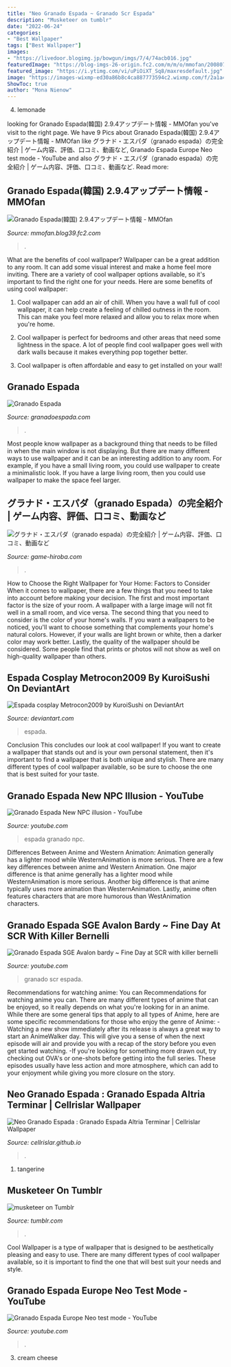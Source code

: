 ```yaml
---
title: "Neo Granado Espada ~ Granado Scr Espada"
description: "Musketeer on tumblr"
date: "2022-06-24"
categories:
- "Best Wallpaper"
tags: ["Best Wallpaper"]
images:
- "https://livedoor.blogimg.jp/bowgun/imgs/7/4/74acb016.jpg"
featuredImage: "https://blog-imgs-26-origin.fc2.com/m/m/o/mmofan/2008070905.jpg"
featured_image: "https://i.ytimg.com/vi/uPiOiXT_Sq8/maxresdefault.jpg"
image: "https://images-wixmp-ed30a86b8c4ca887773594c2.wixmp.com/f/2a1a4810-ca60-4904-9d8b-8be70005d670/d26ic8k-0fdbfe50-48e0-4dcd-ba5c-24245ef6deea.jpg?token=eyJ0eXAiOiJKV1QiLCJhbGciOiJIUzI1NiJ9.eyJzdWIiOiJ1cm46YXBwOjdlMGQxODg5ODIyNjQzNzNhNWYwZDQxNWVhMGQyNmUwIiwiaXNzIjoidXJuOmFwcDo3ZTBkMTg4OTgyMjY0MzczYTVmMGQ0MTVlYTBkMjZlMCIsIm9iaiI6W1t7InBhdGgiOiJcL2ZcLzJhMWE0ODEwLWNhNjAtNDkwNC05ZDhiLThiZTcwMDA1ZDY3MFwvZDI2aWM4ay0wZmRiZmU1MC00OGUwLTRkY2QtYmE1Yy0yNDI0NWVmNmRlZWEuanBnIn1dXSwiYXVkIjpbInVybjpzZXJ2aWNlOmZpbGUuZG93bmxvYWQiXX0.gbbmoTW7dQS-BA3oiMn8UiflZlDsf4UE2GraccB8nPA"
ShowToc: true
author: "Mona Nienow"
---
```



4. lemonade 

	

		
looking for Granado Espada(韓国) 2.9.4アップデート情報 - MMOfan you've visit to the right page. We have 9 Pics about Granado Espada(韓国) 2.9.4アップデート情報 - MMOfan like グラナド・エスパダ（granado espada）の完全紹介 | ゲーム内容、評価、口コミ、動画など, Granado Espada Europe Neo test mode - YouTube and also グラナド・エスパダ（granado espada）の完全紹介 | ゲーム内容、評価、口コミ、動画など. Read more:
		
    
## Granado Espada(韓国) 2.9.4アップデート情報 - MMOfan

<img loading=lazy src="https://blog-imgs-26-origin.fc2.com/m/m/o/mmofan/2008070905.jpg" onerror="this.onerror=null;this.src='https://tse4.mm.bing.net/th?id=OIP.G0m3zNL8bKQCcORI-SK2swEsDd&amp;pid=15.1';" alt="Granado Espada(韓国) 2.9.4アップデート情報 - MMOfan">

_Source: mmofan.blog39.fc2.com_

>. 

	

What are the benefits of cool wallpaper?
Wallpaper can be a great addition to any room. It can add some visual interest and make a home feel more inviting. There are a variety of cool wallpaper options available, so it's important to find the right one for your needs. Here are some benefits of using cool wallpaper: 
1. Cool wallpaper can add an air of chill. When you have a wall full of cool wallpaper, it can help create a feeling of chilled outness in the room. This can make you feel more relaxed and allow you to relax more when you're home. 

2. Cool wallpaper is perfect for bedrooms and other areas that need some lightness in the space. A lot of people find cool wallpaper goes well with dark walls because it makes everything pop together better. 

3. Cool wallpaper is often affordable and easy to get installed on your wall!

    
## Granado Espada

<img loading=lazy src="http://www.granadoespada.com/uploads/news/6dfa5b61cbf6083e80d18c138c0129bf.gif" onerror="this.onerror=null;this.src='https://tse3.mm.bing.net/th?id=OIP.ZjRALZsGhHSuISprEEd9YgAAAA&amp;pid=15.1';" alt="Granado Espada">

_Source: granadoespada.com_

>. 

	

Most people know wallpaper as a background thing that needs to be filled in when the main window is not displaying. But there are many different ways to use wallpaper and it can be an interesting addition to any room. For example, if you have a small living room, you could use wallpaper to create a minimalistic look. If you have a large living room, then you could use wallpaper to make the space feel larger.

    
## グラナド・エスパダ（granado Espada）の完全紹介 | ゲーム内容、評価、口コミ、動画など

<img loading=lazy src="http://www.game-hiroba.com/photo/outline/g00040-1.jpg" onerror="this.onerror=null;this.src='https://tse4.mm.bing.net/th?id=OIP.KSv8O7TkD9208_AvJRQF-QHaDd&amp;pid=15.1';" alt="グラナド・エスパダ（granado espada）の完全紹介 | ゲーム内容、評価、口コミ、動画など">

_Source: game-hiroba.com_

>. 

	

How to Choose the Right Wallpaper for Your Home: Factors to Consider
When it comes to wallpaper, there are a few things that you need to take into account before making your decision. The first and most important factor is the size of your room. A wallpaper with a large image will not fit well in a small room, and vice versa. 
The second thing that you need to consider is the color of your home's walls. If you want a wallpapers to be noticed, you'll want to choose something that complements your home's natural colors. However, if your walls are light brown or white, then a darker color may work better. 
Lastly, the quality of the wallpaper should be considered. Some people find that prints or photos will not show as well on high-quality wallpaper than others.

    
## Espada Cosplay Metrocon2009 By KuroiSushi On DeviantArt

<img loading=lazy src="https://images-wixmp-ed30a86b8c4ca887773594c2.wixmp.com/f/2a1a4810-ca60-4904-9d8b-8be70005d670/d26ic8k-0fdbfe50-48e0-4dcd-ba5c-24245ef6deea.jpg?token=eyJ0eXAiOiJKV1QiLCJhbGciOiJIUzI1NiJ9.eyJzdWIiOiJ1cm46YXBwOjdlMGQxODg5ODIyNjQzNzNhNWYwZDQxNWVhMGQyNmUwIiwiaXNzIjoidXJuOmFwcDo3ZTBkMTg4OTgyMjY0MzczYTVmMGQ0MTVlYTBkMjZlMCIsIm9iaiI6W1t7InBhdGgiOiJcL2ZcLzJhMWE0ODEwLWNhNjAtNDkwNC05ZDhiLThiZTcwMDA1ZDY3MFwvZDI2aWM4ay0wZmRiZmU1MC00OGUwLTRkY2QtYmE1Yy0yNDI0NWVmNmRlZWEuanBnIn1dXSwiYXVkIjpbInVybjpzZXJ2aWNlOmZpbGUuZG93bmxvYWQiXX0.gbbmoTW7dQS-BA3oiMn8UiflZlDsf4UE2GraccB8nPA" onerror="this.onerror=null;this.src='https://tse4.mm.bing.net/th?id=OIP.D1cpkEKHSW2pw8psHBG3tQHaJ4&amp;pid=15.1';" alt="Espada cosplay Metrocon2009 by KuroiSushi on DeviantArt">

_Source: deviantart.com_

>espada. 

	

Conclusion
This concludes our look at cool wallpaper! If you want to create a wallpaper that stands out and is your own personal statement, then it's important to find a wallpaper that is both unique and stylish. There are many different types of cool wallpaper available, so be sure to choose the one that is best suited for your taste.

    
## Granado Espada New NPC Illusion - YouTube

<img loading=lazy src="https://i.ytimg.com/vi/uPiOiXT_Sq8/maxresdefault.jpg" onerror="this.onerror=null;this.src='https://tse3.mm.bing.net/th?id=OIP.sK3HZW96vrjjw50GN1X0TgHaEK&amp;pid=15.1';" alt="Granado Espada New NPC illusion - YouTube">

_Source: youtube.com_

>espada granado npc. 

	

Differences Between Anime and Western Animation: Animation generally has a lighter mood while WesternAnimation is more serious.
There are a few key differences between anime and Western Animation. One major difference is that anime generally has a lighter mood while WesternAnimation is more serious. Another big difference is that anime typically uses more animation than WesternAnimation. Lastly, anime often features characters that are more humorous than WestAnimation characters.

    
## Granado Espada SGE Avalon Bardy ~ Fine Day At SCR With Killer Bernelli

<img loading=lazy src="https://i.ytimg.com/vi/IRPA_E71f-k/maxresdefault.jpg" onerror="this.onerror=null;this.src='https://tse3.mm.bing.net/th?id=OIP.pKfB_XPkiFpW5k5Fko4rigHaEc&amp;pid=15.1';" alt="Granado Espada SGE Avalon bardy ~ Fine Day at SCR with killer bernelli">

_Source: youtube.com_

>granado scr espada. 

	

Recommendations for watching anime: You can
Recommendations for watching anime you can. There are many different types of anime that can be enjoyed, so it really depends on what you're looking for in an anime. While there are some general tips that apply to all types of Anime, here are some specific recommendations for those who enjoy the genre of Anime: 
-Watching a new show immediately after its release is always a great way to start an AnimeWalker day. This will give you a sense of when the next episode will air and provide you with a recap of the story before you even get started watching. 
-If you're looking for something more drawn out, try checking out OVA's or one-shots before getting into the full series. These episodes usually have less action and more atmosphere, which can add to your enjoyment while giving you more closure on the story.

    
## Neo Granado Espada : Granado Espada Altria Terminar | Cellrislar Wallpaper

<img loading=lazy src="https://livedoor.blogimg.jp/bowgun/imgs/7/4/74acb016.jpg" onerror="this.onerror=null;this.src='https://tse3.mm.bing.net/th?id=OIP.CFtcHA1iluHBAc1jssOVZgEgDY&amp;pid=15.1';" alt="Neo Granado Espada : Granado Espada Altria Terminar | Cellrislar Wallpaper">

_Source: cellrislar.github.io_

>. 

	

1. tangerine 

    
## Musketeer On Tumblr

<img loading=lazy src="http://24.media.tumblr.com/tumblr_lqr6okflfZ1qcp8l7o1_500.png" onerror="this.onerror=null;this.src='https://tse1.mm.bing.net/th?id=OIP.o9UDbLMn5iq-gZLKkuRmeQHaGY&amp;pid=15.1';" alt="musketeer on Tumblr">

_Source: tumblr.com_

>. 

	

Cool Wallpaper is a type of wallpaper that is designed to be aesthetically pleasing and easy to use. There are many different types of cool wallpaper available, so it is important to find the one that will best suit your needs and style.

    
## Granado Espada Europe Neo Test Mode - YouTube

<img loading=lazy src="https://i.ytimg.com/vi/r-Xc6gTRsy4/maxresdefault.jpg" onerror="this.onerror=null;this.src='https://tse1.mm.bing.net/th?id=OIP.cPvpbCYUsgfMYTzeTG0JqgHaEK&amp;pid=15.1';" alt="Granado Espada Europe Neo test mode - YouTube">

_Source: youtube.com_

>. 

	

3. cream cheese 


